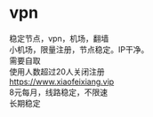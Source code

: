 # vpn<br>
稳定节点，vpn，机场，翻墙<br>
小机场，限量注册，节点稳定。IP干净。<br>
需要自取<br>
使用人数超过20人关闭注册<br>
https://www.xiaofeixiang.vip<br>
8元每月，线路稳定，不限速<br>
长期稳定<br>

